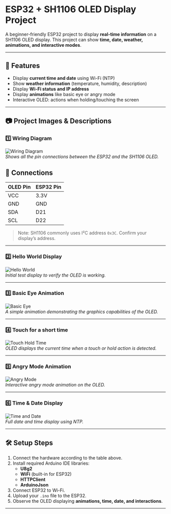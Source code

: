 # ESP32 + SH1106 OLED Display Project

A beginner-friendly ESP32 project to display **real-time information** on a SH1106 OLED display. This project can show **time, date, weather, animations, and interactive modes**.

---

## 📌 Features
- Display **current time and date** using Wi-Fi (NTP)  
- Show **weather information** (temperature, humidity, description)  
- Display **Wi-Fi status and IP address**  
- Display **animations** like basic eye or angry mode  
- Interactive OLED: actions when holding/touching the screen  

---

## 📷 Project Images & Descriptions

### 1️⃣ Wiring Diagram
![Wiring Diagram](./images/diagram.png)  
*Shows all the pin connections between the ESP32 and the SH1106 OLED.*

## 🔌 Connections

| OLED Pin | ESP32 Pin |
|----------|-----------|
| VCC      | 3.3V      |
| GND      | GND       |
| SDA      | D21       |
| SCL      | D22       |

> Note: SH1106 commonly uses I²C address `0x3C`. Confirm your display’s address.

---

### 2️⃣ Hello World Display
![Hello World](./images/hello.jpg)  
*Initial test display to verify the OLED is working.*

---

### 3️⃣ Basic Eye Animation
![Basic Eye](./images/basc.jpg)  
*A simple animation demonstrating the graphics capabilities of the OLED.*

---

### 4️⃣ Touch for a short time
![Touch Hold Time](./images/whathappend.jpg)  
*OLED displays the current time when a touch or hold action is detected.*

---

### 5️⃣ Angry Mode Animation
![Angry Mode](./images/angry.jpg)  
*Interactive angry mode animation on the OLED.*

---

### 6️⃣ Time & Date Display
![Time and Date](./images/dateandtimee.jpg)  
*Full date and time display using NTP.*

---

## 🛠️ Setup Steps
1. Connect the hardware according to the table above.
2. Install required Arduino IDE libraries:  
   - **U8g2**  
   - **WiFi** (built-in for ESP32)  
   - **HTTPClient**  
   - **ArduinoJson**
3. Connect ESP32 to Wi-Fi.
4. Upload your `.ino` file to the ESP32.
5. Observe the OLED displaying **animations, time, date, and interactions**.

---
